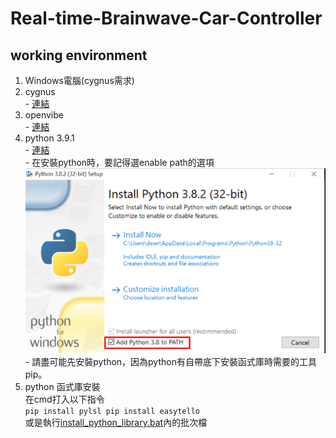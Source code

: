 # Real-time-Brainwave-Car-Controller

## working environment
  1. Windows電腦(cygnus需求)
  2. cygnus<br>
    - [連結](https://drive.google.com/file/d/1sH7X4EFP8hUWEHtPcJr0E_8npi1PI3sR/view)
  3. openvibe<br>
    - [連結](http://openvibe.inria.fr/downloads/)
  4. python 3.9.1<br>
    - [連結](https://www.python.org/downloads/)<br>
    - 在安裝python時，要記得選enable path的選項<br>
    ![image](python_install.png) <br>
    - 請盡可能先安裝python，因為python有自帶底下安裝函式庫時需要的工具pip。
  5. python 函式庫安裝<br>
     在cmd打入以下指令<br>
    ```
    pip install pylsl
    pip install easytello
    ```<br>
     或是執行[install_python_library.bat](https://github.com/catagain/Real-time-Brainwave-Car-Controller/blob/main/install_python_library.bat)內的批次檔
    
    
## 
